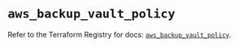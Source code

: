 # `aws_backup_vault_policy`

Refer to the Terraform Registry for docs: [`aws_backup_vault_policy`](https://registry.terraform.io/providers/hashicorp/aws/6.18.0/docs/resources/backup_vault_policy).
